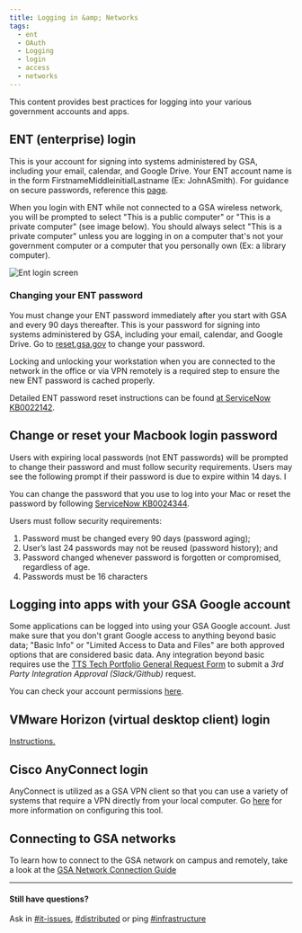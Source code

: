 ```yaml
---
title: Logging in &amp; Networks
tags:
  - ent
  - OAuth
  - Logging
  - login
  - access
  - networks
---
```


This content provides best practices for logging into your various government accounts and apps.

## ENT (enterprise) login

This is your account for signing into systems administered by GSA, including your email, calendar, and Google Drive. Your ENT account name is in the form FirstnameMiddleinitialLastname (Ex: JohnASmith). For guidance on secure passwords, reference this [page]({{site.baseurl}}/password-requirements).

When you login with ENT while not connected to a GSA wireless network, you will be prompted to select "This is a public computer" or "This is a private computer" (see image below). You should always select "This is a private computer" unless you are logging in on a computer that's not your government computer or a computer that you personally own (Ex: a library computer).

![Ent login screen]({{site.baseurl}}/images/ENTloginsmaller.png)

### Changing your ENT password

You must change your ENT password immediately after you start with GSA and every 90 days thereafter. This is your password for signing into systems administered by GSA, including your email, calendar, and Google Drive. Go to [reset.gsa.gov](https://reset.gsa.gov) to change your password.

Locking and unlocking your workstation when you are connected to the network in the office or via VPN remotely is a required step to ensure the new ENT password is cached properly.

Detailed ENT password reset instructions can be found [at ServiceNow KB0022142](https://gsa.service-now.com/sp/?id=kb_article&sys_id=32d451afdbe3ea4458c2fd721f961903).

## Change or reset your Macbook login password

Users with expiring local passwords (not ENT passwords) will be prompted to change their password and must follow security requirements. Users may see the following prompt if their password is due to expire within 14 days. I

You can change the password that you use to log into your Mac or reset the password by following [ServiceNow KB0024344](https://gsa.service-now.com/sp/?id=kb_article&sys_id=bd3133f7db78d300a54d72131f961906).

Users must follow security requirements:

1. Password must be changed every 90 days (password aging);
1. User’s last 24 passwords may not be reused (password history); and
1. Password changed whenever password is forgotten or compromised, regardless of age.
1. Passwords must be 16 characters

## Logging into apps with your GSA Google account

Some applications can be logged into using your GSA Google account. Just make sure that you don't grant Google access to anything beyond basic data; "Basic Info" or "Limited Access to Data and Files" are both approved options that are considered basic data. Any integration beyond basic requires use the [TTS Tech Portfolio General Request Form](https://forms.gle/wPrCXJqDgaksXRwV8) to submit a _3rd Party Integration Approval (Slack/Github)_ request.

You can check your account permissions [here](https://myaccount.google.com/permissions).

## VMware Horizon (virtual desktop client) login

[Instructions.]({{site.baseurl}}/vmware-horizon/)

## Cisco AnyConnect login

AnyConnect is utilized as a GSA VPN client so that you can use a variety of systems that require a VPN directly from your local computer. Go [here]({{site.baseurl}}/anyconnect) for more information on configuring this tool.

## Connecting to GSA networks

To learn how to connect to the GSA network on campus and remotely, take a look at the [GSA Network Connection Guide](https://docs.google.com/document/d/1nBNXt6Ov4KWmpz6y9rgKw93mxZucVsoYC4PFABTeIA4/edit#heading=h.6hzaqzho5cc3)

---

#### Still have questions?

Ask in [#it-issues](https://gsa-tts.slack.com/messages/questions/), [#distributed](https://gsa-tts.slack.com/messages/distributed/) or ping [#infrastructure](https://gsa-tts.slack.com/messages/infrastructure)

